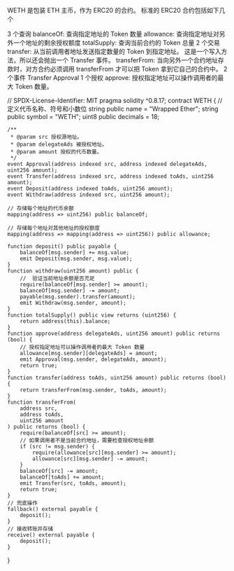 WETH 是包装 ETH 主币，作为 ERC20 的合约。 标准的 ERC20 合约包括如下几个

3 个查询
balanceOf: 查询指定地址的 Token 数量
allowance: 查询指定地址对另外一个地址的剩余授权额度
totalSupply: 查询当前合约的 Token 总量
2 个交易
transfer: 从当前调用者地址发送指定数量的 Token 到指定地址。
这是一个写入方法，所以还会抛出一个 Transfer 事件。
transferFrom: 当向另外一个合约地址存款时，对方合约必须调用 transferFrom 才可以把 Token 拿到它自己的合约中。
2 个事件
Transfer
Approval
1 个授权
approve: 授权指定地址可以操作调用者的最大 Token 数量。

// SPDX-License-Identifier: MIT
pragma solidity ^0.8.17;
contract WETH {
    // 定义代币名称、符号和小数位
    string public name = "Wrapped Ether";
    string public symbol = "WETH";
    uint8 public decimals = 18;

    /**
     * @param src 授权源地址。
     * @param delegateAds 被授权地址。
     * @param amount 授权的代币数量。
     */
    event Approval(address indexed src, address indexed delegateAds, uint256 amount);
    event Transfer(address indexed src, address indexed toAds, uint256 amount);
    event Deposit(address indexed toAds, uint256 amount);
    event Withdraw(address indexed src, uint256 amount);

    // 存储每个地址的代币余额
    mapping(address => uint256) public balanceOf;

    // 存储每个地址对其他地址的授权额度
    mapping(address => mapping(address => uint256)) public allowance;

    function deposit() public payable {
        balanceOf[msg.sender] += msg.value;
        emit Deposit(msg.sender, msg.value);
    }
    function withdraw(uint256 amount) public {
        //  验证当前地址余额是否充足
        require(balanceOf[msg.sender] >= amount);
        balanceOf[msg.sender] -= amount;
        payable(msg.sender).transfer(amount);
        emit Withdraw(msg.sender, amount);
    }
    function totalSupply() public view returns (uint256) {
        return address(this).balance;
    }
    function approve(address delegateAds, uint256 amount) public returns (bool) {
        // 授权指定地址可以操作调用者的最大 Token 数量
        allowance[msg.sender][delegateAds] = amount;
        emit Approval(msg.sender, delegateAds, amount);
        return true;
    }
    function transfer(address toAds, uint256 amount) public returns (bool) {
        return transferFrom(msg.sender, toAds, amount);
    }
    function transferFrom(
        address src,
        address toAds,
        uint256 amount
    ) public returns (bool) {
        require(balanceOf[src] >= amount);
        // 如果调用者不是当前合约地址，需要检查授权地址余额
        if (src != msg.sender) {
            require(allowance[src][msg.sender] >= amount);
            allowance[src][msg.sender] -= amount;
        }
        balanceOf[src] -= amount;
        balanceOf[toAds] += amount;
        emit Transfer(src, toAds, amount);
        return true;
    }
    // 兜底操作
    fallback() external payable {
        deposit();
    }
    // 接收转账并存储
    receive() external payable {
        deposit();
    }
}
